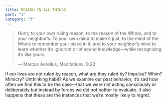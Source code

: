 ```yaml
---
title: REASON IN ALL THINGS
part: "1"
category: "3"
---
```


> Hurry to your own ruling reason, to the reason of the Whole, and to your neighbor’s. To your own mind to make it just; to the mind of the Whole to remember your place in it; and to your neighbor’s mind to learn whether it’s ignorant or of sound knowledge—while recognizing it’s like yours.
>
> — Marcus Aurelius, Meditations, 9.22

If our lives are not ruled by reason, what are they ruled by? Impulse? Whim? Mimicry? Unthinking habit? As we examine our past behavior, it’s sad how often we find this to be the case—that we were not acting consciously or deliberately but instead by forces we did not bother to evaluate. It also happens that these are the instances that we’re mostly likely to regret.
